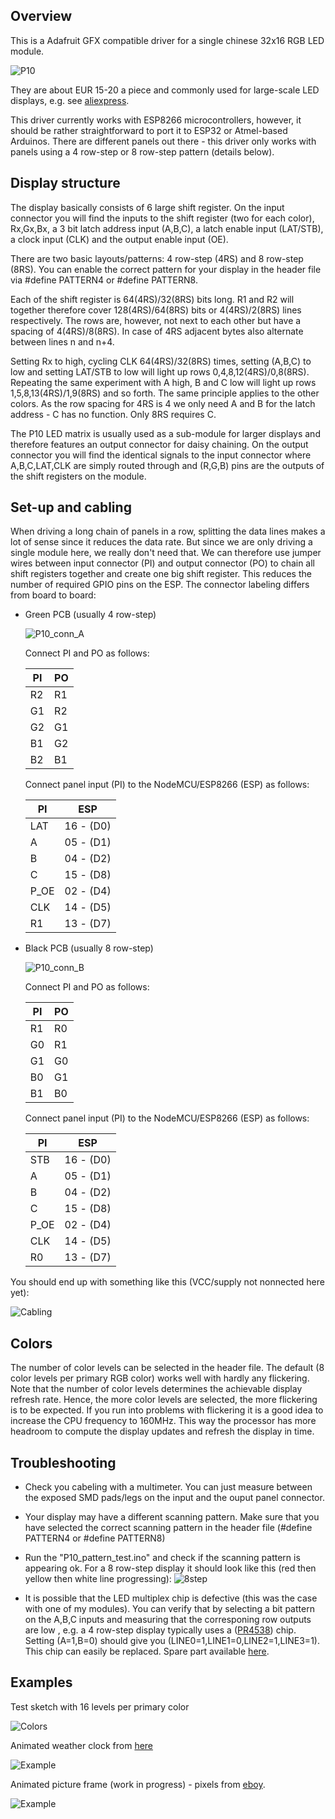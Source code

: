 ## Overview

This is a Adafruit GFX compatible driver for a single chinese 32x16 RGB LED module.

![P10](/images/P10_matrix.jpg)

They are about EUR 15-20 a piece and commonly used for large-scale LED
displays, e.g. see [aliexpress](https://www.aliexpress.com/item/outdoor-320-160mm-32-16pixels-3in1-SMD-1-2-scan-RGB-P10-full-color-LED-module/32707982524.html?spm=a2g0s.9042311.0.0.OMzudS).

This driver currently works with ESP8266 microcontrollers, however, it should be rather straightforward to port it to ESP32 or Atmel-based Arduinos. There are different panels out there - this driver only works with panels using a 4 row-step or 8 row-step pattern (details below).

## Display structure

The display basically consists of 6 large shift register. On the input connector you will find the inputs to the shift register (two for each color), Rx,Gx,Bx, a 3 bit latch address input (A,B,C), a latch enable input (LAT/STB), a clock input (CLK) and the output enable input (OE).

There are two basic layouts/patterns: 4 row-step (4RS) and 8 row-step (8RS). You can enable the correct pattern for your display in the header file via #define PATTERN4 or #define PATTERN8.

Each of the shift register is 64(4RS)/32(8RS) bits long. R1 and R2 will together therefore cover 128(4RS)/64(8RS) bits or 4(4RS)/2(8RS) lines respectively. The rows are, however, not next to each other but have a spacing of 4(4RS)/8(8RS). In case of 4RS adjacent bytes also alternate between lines n and n+4.

Setting Rx to high, cycling CLK 64(4RS)/32(8RS) times, setting (A,B,C) to low and setting LAT/STB to low will light up rows 0,4,8,12(4RS)/0,8(8RS). Repeating the same experiment with A high, B and C low will light up rows 1,5,8,13(4RS)/1,9(8RS) and so forth. The same principle applies to the other colors. As the row spacing for 4RS is 4 we only need A and B for the latch address - C has no function. Only 8RS requires C.

The P10 LED matrix is usually used as a sub-module for larger displays and therefore features an output connector for daisy chaining. On the output connector you will find the identical signals to the input connector where A,B,C,LAT,CLK are simply routed through and (R,G,B) pins are the outputs of the shift registers on the module.

## Set-up and cabling

When driving a long chain of panels in a row, splitting the data lines makes a lot of sense since it reduces the data rate. But since we are only driving a single module here, we really don't need that. We can therefore use jumper wires between input connector (PI) and output connector (PO) to chain all shift registers together and create one big shift register. This reduces the number of required GPIO pins on the ESP. The connector labeling differs from board to board:

* Green PCB (usually 4 row-step)

  ![P10_conn_A](/images/P10_conn_A.jpg)

  Connect PI and PO as follows:

  PI | PO
  ---|---
  R2 | R1
  G1 | R2
  G2 | G1
  B1 | G2
  B2 | B1

  Connect panel input (PI) to the NodeMCU/ESP8266 (ESP) as follows:

  PI  | ESP
  ----|----
  LAT |  16 - (D0)
  A   |  05 - (D1)
  B   |  04 - (D2)
  C   |  15 - (D8)
  P_OE|  02 - (D4)
  CLK |  14 - (D5)
  R1  |  13 - (D7)

* Black PCB (usually 8 row-step)

  ![P10_conn_B](/images/P10_conn_B.jpg)

  Connect PI and PO as follows:

  PI | PO
  ---|---
  R1 | R0
  G0 | R1
  G1 | G0
  B0 | G1
  B1 | B0

  Connect panel input (PI) to the NodeMCU/ESP8266 (ESP) as follows:

  PI  | ESP
  ----|----
  STB |  16 - (D0)
  A   |  05 - (D1)
  B   |  04 - (D2)
  C   |  15 - (D8)
  P_OE|  02 - (D4)
  CLK |  14 - (D5)
  R0  |  13 - (D7)


You should end up with something like this (VCC/supply not nonnected here yet):

![Cabling](/images/P10_cables.jpg)

## Colors
The number of color levels can be selected in the header file. The default (8 color levels per primary RGB color) works well with hardly any flickering. Note that the number of color levels determines the achievable display refresh rate. Hence, the more color levels are selected, the more flickering is to be expected. If you run into problems with flickering it is a good idea to increase the CPU frequency to 160MHz. This way the processor has more headroom to compute the display updates and refresh the display in time.

## Troubleshooting

  * Check you cabeling with a multimeter. You can just measure between the exposed SMD pads/legs on the input and the ouput panel connector.
  * Your display may have a different scanning pattern. Make sure that you have selected the correct scanning pattern in the header file (#define PATTERN4 or #define PATTERN8)
  * Run the "P10_pattern_test.ino" and check if the scanning pattern is appearing ok. For a 8 row-step display it should look like this (red then yellow then white line progressing):
  ![8step](/images/8step.gif)

  * It is possible that the LED multiplex chip is defective (this was the case with one of my modules). You can verify that by selecting a bit pattern on the A,B,C inputs and measuring that the corresponing row outputs are low , e.g. a 4 row-step display typically uses a ([PR4538](/docs/pr4538.pdf)) chip. Setting (A=1,B=0) should give you (LINE0=1,LINE1=0,LINE2=1,LINE3=1).  This chip can easily be replaced. Spare part available [here](https://www.aliexpress.com/item/Free-shipping-10pcs-lot-PR4538DW-SOP-20-original-authentic/32594044891.html?spm=a2g0s.9042311.0.0.bjr5BY).


## Examples

Test sketch with 16 levels per primary color

![Colors](/images/P10_color_scroll.gif)

Animated weather clock from [here](https://2dom.github.io/PixelTime/)

![Example](/images/PixelTime_small.jpg)

Animated picture frame (work in progress) -  pixels from [eboy](http://hello.eboy.com/eboy/category/everything/explore/animations/).

![Example](/images/sea.gif)
